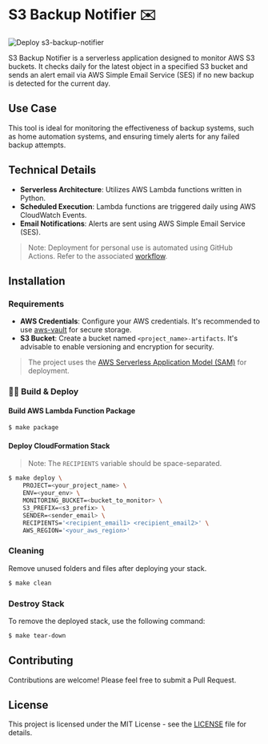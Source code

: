 # S3 Backup Notifier :envelope:

![Deploy s3-backup-notifier](https://github.com/z0ph/s3-backup-notifier/workflows/Deploy%20s3-backup-notifier/badge.svg?branch=master)

S3 Backup Notifier is a serverless application designed to monitor AWS S3 buckets. It checks daily for the latest object in a specified S3 bucket and sends an alert email via AWS Simple Email Service (SES) if no new backup is detected for the current day.

## Use Case

This tool is ideal for monitoring the effectiveness of backup systems, such as home automation systems, and ensuring timely alerts for any failed backup attempts.

## Technical Details

- **Serverless Architecture**: Utilizes AWS Lambda functions written in Python.
- **Scheduled Execution**: Lambda functions are triggered daily using AWS CloudWatch Events.
- **Email Notifications**: Alerts are sent using AWS Simple Email Service (SES).

> Note: Deployment for personal use is automated using GitHub Actions. Refer to the associated [workflow](.github/workflows/main.yml).

## Installation

### Requirements

- **AWS Credentials**: Configure your AWS credentials. It's recommended to use [aws-vault](https://github.com/99designs/aws-vault) for secure storage.
- **S3 Bucket**: Create a bucket named `<project_name>-artifacts`. It's advisable to enable versioning and encryption for security.

> The project uses the [AWS Serverless Application Model (SAM)](https://github.com/awslabs/serverless-application-model/blob/master/versions/2016-10-31.md) for deployment.

### :woman_factory_worker: Build & Deploy

#### Build AWS Lambda Function Package

```bash
$ make package
```

#### Deploy CloudFormation Stack

> Note: The `RECIPIENTS` variable should be space-separated.

```bash
$ make deploy \
    PROJECT=<your_project_name> \
    ENV=<your_env> \
    MONITORING_BUCKET=<bucket_to_monitor> \
    S3_PREFIX=<s3_prefix> \
    SENDER=<sender_email> \
    RECIPIENTS='<recipient_email1> <recipient_email2>' \
    AWS_REGION='<your_aws_region>'
```

### Cleaning

Remove unused folders and files after deploying your stack.

```bash
$ make clean
```

### Destroy Stack

To remove the deployed stack, use the following command:

```bash
$ make tear-down
```

## Contributing

Contributions are welcome! Please feel free to submit a Pull Request.

## License

This project is licensed under the MIT License - see the [LICENSE](LICENSE) file for details.
